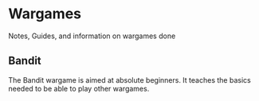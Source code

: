 # Wargames
Notes, Guides, and information on wargames done

## Bandit

The Bandit wargame is aimed at absolute beginners. It teaches the basics needed to be able to play other wargames.
